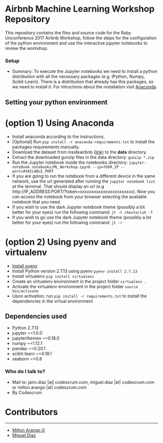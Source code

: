 # Airbnb Machine Learning Workshop Repository #

This repository contains the files and source code for the Ruby Unconference 2017 Airbnb Workshop, follow the steps for the configuration of
the python environment and use the interactive jupyter notebooks to review the workshop.

### Setup ###

* Summary: To execute the Jupyter notebooks we need to install a python distribution with all the necessary packages (e.g. IPython, Numpy, Scikit-Learn). There is a distribution that already has this packages, so we need to install it. For intructions about the installation visit [Anaconda](https://docs.anaconda.com/anaconda/install/).

## Setting your python environment

# (option 1) Using Anaconda

- Install anaconda according to the instructions.
- [Optional] Run ```pip install -r anaconda-requirements.txt``` to install the packages requirements manually.
- Download the dataset from insideairbnb ([link](http://data.insideairbnb.com/united-kingdom/england/london/2017-03-04/data/listings.csv.gz)) to the __data__ directory.
- Extract the downloaded gunzip files in the data directory: ```gunzip *.zip```
- Run the Jupyter notebook inside the notebooks directory: ```jupyter-notebook notebooks/ML_Workshop.ipynb --ip=YOUR_IP --port=AVAILABLE_PORT```
- If you are going to run the notebook from a different device in the same network, use the url generated after running the ```jupyter notebook list``` at the terminal. That should display an url (e.g http://IP_ADDRESS:PORT/?token=xxxxxxxxxxxxxxxxxxxxxxx). Now you can access the notebook from your browser selecting the available notebook that you need.
- If you wish to use the dark Jupyter notebook theme (possibly a bit better for your eyes) run the following command: ```jt -t chesterish -T```
- If you wish to go use the dark Jupyter notebook theme (possibly a bit better for your eyes) run the following command: ```jt -r```

# (option 2) Using pyenv and virtualenv

- [Install pyenv](https://github.com/pyenv/pyenv)
- Install Python version 2.7.13 using pyenv ```pyenv install 2.7.13```
- Install virtualenv ```pip install virtualenv```
- Create an virtualenv environment in the project folder ```virtualenv .```
- Activate the virtualenv environment in the project folder ```source bin/activate```
- Upon activation, run ```pip install -r requirements.txt``` to install the dependencies in the virtual environment


## Dependencies used

- Python 2.7.13
- jupyter ~=1.0.0
- jupyterthemes ~=0.18.0
- numpy ~=1.12.1
- pandas ~=0.20.1
- scikit-learn ~=0.18.1
- seaborn ~=0.8

### Who do I talk to? ###

* Mail to: jairo.diaz |at| codescrum.com, miguel.diaz |at| codescrum.com or milton.arango |at| codescrum.com
* By Codescrum

# Contributors
* * *
* [Milton Arango G](https://bitbucket.org/marangog/)
* [Miguel Diaz](https://bitbucket.org/gato_omega/)
